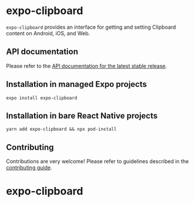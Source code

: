 # expo-clipboard

`expo-clipboard` provides an interface for getting and setting Clipboard content on Android, iOS, and Web.

## API documentation

Please refer to the [API documentation for the latest stable release](https://docs.expo.dev/versions/latest/sdk/clipboard/).

## Installation in managed Expo projects

`expo install expo-clipboard`

## Installation in bare React Native projects

`yarn add expo-clipboard && npx pod-install`

## Contributing

Contributions are very welcome! Please refer to guidelines described in the [contributing guide](https://github.com/expo/expo#contributing).
# expo-clipboard
